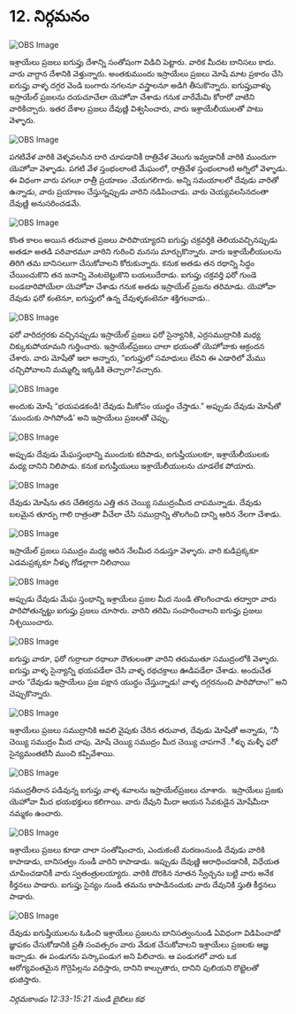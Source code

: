 # 12. నిర్గమనం

![OBS Image](https://cdn.door43.org/obs/jpg/360px/obs-en-12-01.jpg)

ఇశ్రాయేలు ప్రజలు ఐగుప్తు దేశాన్ని సంతోషంగా విడిచి పెట్టారు. వారిక మీదట బానిసలు కాదు. వారు వాగ్దాన దేశానికి వెళ్తున్నారు. అంతకుముందు ఇస్రాయేలు ప్రజలు మోషే మాట ప్రకారం చేసి ఐగుప్తు వాళ్ళ దగ్గర వెండి బంగారు నగలనూ వస్త్రాలనూ అడిగి తీసుకొన్నారు. ఐగుప్తువాళ్ళు ఇస్రాయేల్‌ ప్రజలను దయచూచేలా యెహోవా చేశాడు గనుక వారేమేమి కోరారో వాటిని వారికిచ్చారు. ఇతర దేశాల ప్రజలు దేవుణ్ణి విశ్వసించారు, వారు ఇశ్రాయేలీయులతో పాటు వెళ్ళారు. 

![OBS Image](https://cdn.door43.org/obs/jpg/360px/obs-en-12-02.jpg)

పగటివేళ వారికి వెళ్ళవలసిన దారి చూపడానికీ రాత్రివేళ వెలుగు ఇవ్వడానికీ వారికి ముందుగా యెహోవా వెళ్ళాడు. పగటి వేళ స్తంభంలాంటి మేఘంలో, రాత్రివేళ స్తంభంలాంటి అగ్నిలో వెళ్ళాడు. ఈ విధంగా వారు పగలూ రాత్రీ ప్రయాణం .చేయగలిగారు. అన్ని సమయాలలో దేవుడు వారితో ఉన్నాడు, వారు ప్రయాణం చేస్తున్నప్పుడు వారిని నడిపించాడు. వారు చెయ్యవలసినదంతా దేవుణ్ణి అనుసరించడమే. 

![OBS Image](https://cdn.door43.org/obs/jpg/360px/obs-en-12-03.jpg)

కొంత కాలం అయిన తరువాత ప్రజలు పారిపొయ్యారని ఐగుప్తు చక్రవర్తికి తెలియవచ్చినప్పుడు అతడూ అతడి పరివారమూ వారిని గురించి మనసు మార్చుకొన్నారు. వారు ఇశ్రాయేలీయులను తిరిగి తమ బానిసలుగా చేసుకోవాలని కోరుకున్నారు. కనుక అతడు తన రథాన్ని సిద్ధం చేయించుకొని తన జనాన్ని వెంటబెట్టుకొని బయలుదేరాడు. ఐగుప్తు చక్రవర్తి ఫరో గుండె బండబారిపోయేలా యెహోవా చేశాడు గనుక అతడు ఇస్రాయేల్‌ ప్రజను తరిమాడు. యెహోవా దేవుడు ఫరో కంటెనూ, ఐగుప్తులో ఉన్న దేవుళ్ళకంటెనూ శక్తిగలవాడు..

![OBS Image](https://cdn.door43.org/obs/jpg/360px/obs-en-12-04.jpg)

ఫరో వారిదగ్గరకు వచ్చినప్పుడు ఇస్రాయేల్‌ ప్రజలు ఫరో సైన్యానికి, ఎర్రసముద్రానికి మధ్య చిక్కుకుపోయామని గుర్తించారు. ఇస్రాయేల్‌ప్రజలు చాలా భయంతో యెహోవాకు ఆక్రందన చేశారు. వారు మోషేతో ఇలా అన్నారు, “ఐగుప్తులో సమాధులు లేవని ఈ ఎడారిలో మేము చచ్చిపోవాలని మమ్మల్ని ఇక్కడికి తెచ్చారా?వచ్చారు. 

![OBS Image](https://cdn.door43.org/obs/jpg/360px/obs-en-12-05.jpg)

అందుకు మోషే “భయపడకండి!   దేవుడు  మీకోసం యుధ్ధం చేస్తాడు.” అప్పుడు దేవుడు మోషేతో ‘ముందుకు సాగిపోండి’ అని ఇస్రాయేలు ప్రజలతో చెప్పు. 

![OBS Image](https://cdn.door43.org/obs/jpg/360px/obs-en-12-06.jpg)

అప్పుడు దేవుడు మేఘస్తంభాన్ని ముందుకు కదిపాడు, ఐగుప్తీయులకూ, ఇశ్రాయేలీయులకు మధ్య దానిని నిలిపాడు. కనుక ఐగుప్తీయులు ఇశ్రాయేలీయులను చూడలేక పోయారు.

![OBS Image](https://cdn.door43.org/obs/jpg/360px/obs-en-12-07.jpg)

దేవుడు మోషేను తన చేతికర్రను ఎత్తి తన చెయ్యి సముద్రంమీద చాపమన్నాడు. దేవుడు  బలమైన తూర్పు గాలి రాత్రంతా వీచేలా చేసి సముద్రాన్ని తొలగించి దాన్ని ఆరిన నేలగా చేశాడు. 

![OBS Image](https://cdn.door43.org/obs/jpg/360px/obs-en-12-08.jpg)

ఇస్రాయేల్‌ ప్రజలు సముద్రం మధ్య ఆరిన నేలమీద నడుస్తూ వెళ్ళారు. వారి కుడిప్రక్కకూ ఎడమప్రక్కకూ నీళ్ళు గోడల్లాగా నిలిచాయి 

![OBS Image](https://cdn.door43.org/obs/jpg/360px/obs-en-12-09.jpg)

అప్పుడు దేవుడు మేఘ స్తంభాన్ని ఇశ్రాయేలు ప్రజల మీద నుండి తొలగించాడు తద్వారా వారు పారిపోతున్నట్టు ఐగుప్తు ప్రజలు చూసారు. వారిని తరిమి సంహరించాలని ఐగుప్తు ప్రజలు నిశ్చయించారు. 

![OBS Image](https://cdn.door43.org/obs/jpg/360px/obs-en-12-10.jpg)

ఐగుప్తు వారూ, ఫరో గుర్రాలూ రథాలూ రౌతులంతా వారిని తరుముతూ సముద్రంలోకి వెళ్ళారు.   ఐగుప్తు వాళ్ళ సైన్యాన్ని భయపడేలా చేసి  వాళ్ళ రథచక్రాలు ఊడిపడేలా చేశాడు. అందుచేత వారు  “దేవుడు ఇస్రాయేలు ప్రజ పక్షాన యుద్ధం చేస్తున్నాడు! వాళ్ళ దగ్గరనుంచి పారిపోదాం!” అని చెప్పుకొన్నారు.


![OBS Image](https://cdn.door43.org/obs/jpg/360px/obs-en-12-11.jpg)

ఇశ్రాయేలు ప్రజలు సముద్రానికి ఆవలి వైపుకు చేరిన తరువాత, దేవుడు మోషేతో అన్నాడు, “నీ చెయ్యి సముద్రం మీద చాపు. మోషే చెయ్యి సముద్రం మీద చెయ్యి చాపగానే .ీళ్ళు మళ్ళీ ఫరో సైన్యమంతటినీ ముంచి కప్పివేశాయి. 

![OBS Image](https://cdn.door43.org/obs/jpg/360px/obs-en-12-12.jpg)

సముద్రతీరాన పడివున్న ఐగుప్తు వాళ్ళ శవాలను ఇస్రాయేల్‌ప్రజలు చూశారు.  ఇస్రాయేలు ప్రజకు యెహోవా మీద భయభక్తులు కలిగాయి. వారు దేవుని మీదా ఆయన సేవకుడైన మోషేమీదా నమ్మకం ఉంచారు.

![OBS Image](https://cdn.door43.org/obs/jpg/360px/obs-en-12-13.jpg)

ఇశ్రాయేలు ప్రజలు కూడా చాలా సంతోషించారు, ఎందుకంటే మరణంనుండి  దేవుడు వారికి కాపాడాడు, బానిసత్వం నుండీ వారిని కాపాడాడు. ఇప్పుడు దేవుణ్ణి ఆరాధించడానికీ, విధేయత చూపించడానికీ వారు స్వతంత్రులయ్యారు. వారికి దొరకిన నూతన స్వేచ్చను బట్టి వారు అనేక కీర్తనలు పాడారు. ఐగుప్తు సైన్యం నుండి తమను కాపాడినందుకు వారు దేవునికి స్తుతి కీర్తనలు పాడారు.

![OBS Image](https://cdn.door43.org/obs/jpg/360px/obs-en-12-14.jpg)

దేవుడు ఐగుప్తీయులను ఓడించి ఇశ్రాయేలు ప్రజలను బానిసత్వంనుండి ఏవిధంగా విడిపించాడో జ్ఞాపకం చేసుకోడానికి ప్రతీ సంవత్సరం వారు వేడుక చేసుకోవాలని ఇశ్రాయేలు ప్రజలకు ఆజ్ఞ ఇచ్చాడు. ఈ పండుగను పస్కాపండుగ అని పిలిచారు. ఆ పండుగలో వారు ఒక ఆరోగ్యవంతమైన గొర్రెపిల్లను వధిస్తారు, దానిని కాల్చుతారు, దానిని పులియని రొట్టెలతో  భుజిస్తారు.

_నిర్గమకాండం 12:33-15:21 నుండి బైబిలు కథ_

